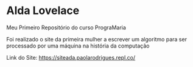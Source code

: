 # Alda Lovelace
 Meu Primeiro Repositório do curso PrograMaria
 
 Foi realizado o site da primeira mulher a escrever um algoritmo para ser processado por uma máquina na história da computação
 
 Link do Site: https://siteada.paolarodrigues.repl.co/
 
 
 
